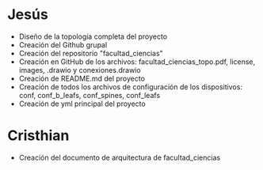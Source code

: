 # Jesús
- Diseño de la topología completa del proyecto
- Creación del Github grupal
- Creación del repositorio "facultad_ciencias" 
- Creación en GitHub de los archivos: facultad_ciencias_topo.pdf, license, images, .drawio y conexiones.drawio
- Creación de README.md del proyecto 
- Creación de todos los archivos de configuración de los dispositivos: conf, conf_b_leafs, conf_spines, conf_leafs
- Creación de yml principal del proyecto


# Cristhian
- Creación del documento de arquitectura de facultad_ciencias 